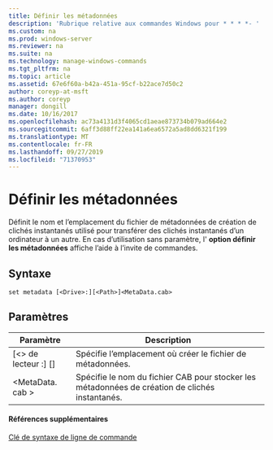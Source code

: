 ```yaml
---
title: Définir les métadonnées
description: 'Rubrique relative aux commandes Windows pour * * * *- '
ms.custom: na
ms.prod: windows-server
ms.reviewer: na
ms.suite: na
ms.technology: manage-windows-commands
ms.tgt_pltfrm: na
ms.topic: article
ms.assetid: 67e6f60a-b42a-451a-95cf-b22ace7d50c2
author: coreyp-at-msft
ms.author: coreyp
manager: dongill
ms.date: 10/16/2017
ms.openlocfilehash: ac73a4131d3f4065cd1aeae873734b079ad664e2
ms.sourcegitcommit: 6aff3d88ff22ea141a6ea6572a5ad8dd6321f199
ms.translationtype: MT
ms.contentlocale: fr-FR
ms.lasthandoff: 09/27/2019
ms.locfileid: "71370953"
---
```

# <a name="set-metadata"></a>Définir les métadonnées



Définit le nom et l’emplacement du fichier de métadonnées de création de clichés instantanés utilisé pour transférer des clichés instantanés d’un ordinateur à un autre. En cas d’utilisation sans paramètre, l' **option définir les métadonnées** affiche l’aide à l’invite de commandes.

## <a name="syntax"></a>Syntaxe

```
set metadata [<Drive>:][<Path>]<MetaData.cab>
```

## <a name="parameters"></a>Paramètres

|Paramètre|Description|
|---------|-----------|
|[\<> de lecteur :] [<Path>]|Spécifie l’emplacement où créer le fichier de métadonnées.|
|\<MetaData. cab >|Spécifie le nom du fichier CAB pour stocker les métadonnées de création de clichés instantanés.|

#### <a name="additional-references"></a>Références supplémentaires

[Clé de syntaxe de ligne de commande](command-line-syntax-key.md)